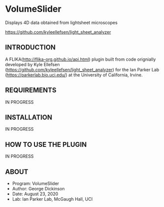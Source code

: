 # VolumeSlider
 Displays 4D data obtained from lightsheet microscopes
 
 https://github.com/kyleellefsen/light_sheet_analyzer
 
INTRODUCTION
------------
A FLIKA(http://flika-org.github.io/api.html) plugin built from code orignially developed by Kyle Ellefsen (https://github.com/kyleellefsen/light_sheet_analyzer) for the Ian Parker Lab (https://parkerlab.bio.uci.edu/) at the University of California, Irvine. 


REQUIREMENTS
------------
IN PROGRESS


INSTALLATION
------------
IN PROGRESS


HOW TO USE THE PLUGIN
-----------------
IN PROGRESS

ABOUT
-----
*	Program: VolumeSlider
*	Author: George Dickinson
*	Date: August 23, 2020
*	Lab: Ian Parker Lab, McGaugh Hall, UCI

